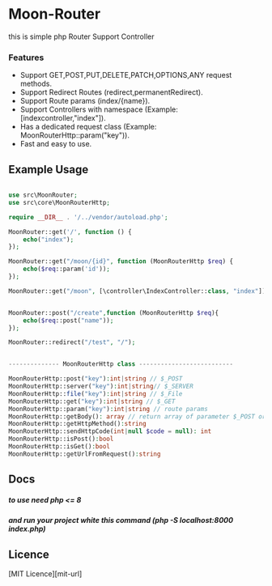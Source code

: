 # Moon-Router

this is simple php Router Support Controller

### Features

- Support GET,POST,PUT,DELETE,PATCH,OPTIONS,ANY request methods.
- Support Redirect Routes (redirect,permanentRedirect).
- Support Route params (index/{name}).
- Support Controllers with namespace (Example: [indexcontroller,"index"]).
- Has a dedicated request class (Example: MoonRouterHttp::param("key")).
- Fast and easy to use.

## Example Usage

```php

use src\MoonRouter;
use src\core\MoonRouterHttp;

require __DIR__ . '/../vendor/autoload.php';

MoonRouter::get('/', function () {
    echo("index");
});

MoonRouter::get("/moon/{id}", function (MoonRouterHttp $req) {
    echo($req::param('id'));
});

MoonRouter::get("/moon", [\controller\IndexController::class, "index"]);


MoonRouter::post("/create",function (MoonRouterHttp $req){
    echo($req::post("name"));
});

MoonRouter::redirect("/test", "/");


-------------- MoonRouterHttp class --------------------------

MoonRouterHttp::post("key"):int|string // $_POST
MoonRouterHttp::server("key"):int|string// $_SERVER
MoonRouterHttp::file("key"):int|string // $_File
MoonRouterHttp::get("key"):int|string // $_GET
MoonRouterHttp::param("key"):int|string // route params
MoonRouterHttp::getBody(): array // return array of parameter $_POST or $_GET
MoonRouterHttp::getHttpMethod():string 
MoonRouterHttp::sendHttpCode(int|null $code = null): int
MoonRouterHttp::isPost():bool
MoonRouterHttp::isGet():bool
MoonRouterHttp::getUrlFromRequest():string 

```

## Docs

##### to use need php <= 8

##### and run your project white this command  (php -S localhost:8000 index.php)

## Licence

[MIT Licence][mit-url]
